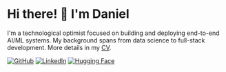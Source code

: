 # Hi there! 👋 I'm Daniel

I'm a technological optimist focused on building and deploying end-to-end AI/ML systems. My background spans from data science to full-stack development. More details in my [CV](docs/CV-Template.md).

[![GitHub](https://img.shields.io/badge/github-%23121011.svg?style=for-the-badge&logo=github&logoColor=white)](https://github.com/danivpv) [![LinkedIn](https://img.shields.io/badge/linkedin-%230077B5.svg?style=for-the-badge&logo=linkedin&logoColor=white)](https://www.linkedin.com/in/danivpv/) [![Hugging Face](https://img.shields.io/badge/Hugging%20Face-blue?style=for-the-badge&logo=HuggingFace&logoColor=white)](https://huggingface.co/danivpv) 
